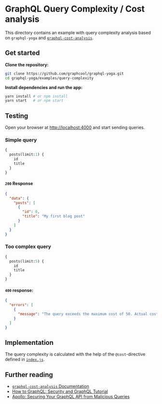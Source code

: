 # GraphQL Query Complexity / Cost analysis

This directory contains an example with query complexity analysis based on `graphql-yoga` and [`graphql-cost-analysis`](https://github.com/pa-bru/graphql-cost-analysis).

## Get started

**Clone the repository:**

```sh
git clone https://github.com/graphcool/graphql-yoga.git
cd graphql-yoga/examples/query-complexity
```

**Install dependencies and run the app:**

```sh
yarn install # or npm install
yarn start   # or npm start
```

## Testing

Open your browser at [http://localhost:4000](http://localhost:4000) and start sending queries.

### Simple query

```graphql
{
  posts(limit:1) {
    id
    title
  }
}
```

#### `200` Response

```json
{
  "data": {
    "posts": [
      {
        "id": 0,
        "title": "My first blog post"
      }
    ]
  }
}
```

### Too complex query

```graphql
{
  posts(limit:5) {
    id
    title
  }
}
```

#### `400` response:

```json
{
  "errors": [
    {
      "message": "The query exceeds the maximum cost of 50. Actual cost is 52"
    }
  ]
}
```

## Implementation

The query complexity is calculated with the help of the `@cost`-directive defined in [`index.js`](./index.js).

## Further reading


- [`graphql-cost-analysis` Documentation](https://github.com/pa-bru/graphql-cost-analysis)
- [How to GraphQL: Security and GraphQL Tutorial](https://www.howtographql.com/advanced/4-security/)
- [Apollo: Securing Your GraphQL API from Malicious Queries
](https://dev-blog.apollodata.com/securing-your-graphql-api-from-malicious-queries-16130a324a6b)
